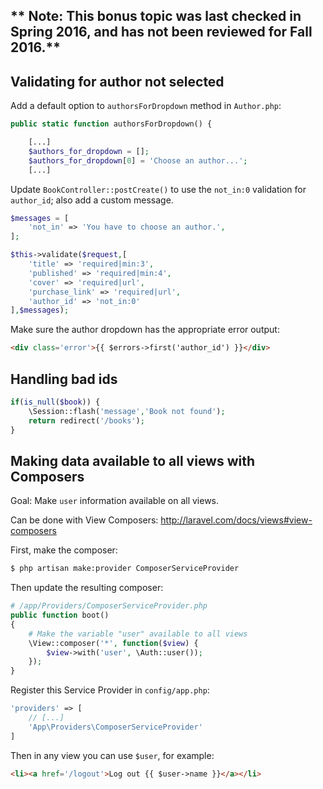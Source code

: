 ** Note: This bonus topic was last checked in Spring 2016, and has not been reviewed for Fall 2016.**
--

## Validating for author not selected

Add a default option to `authorsForDropdown` method in `Author.php`:

```php
public static function authorsForDropdown() {

    [...]
    $authors_for_dropdown = [];
    $authors_for_dropdown[0] = 'Choose an author...';
    [...]
```

Update `BookController::postCreate()` to use the `not_in:0` validation for `author_id`; also add a custom message.

```php
$messages = [
    'not_in' => 'You have to choose an author.',
];

$this->validate($request,[
    'title' => 'required|min:3',
    'published' => 'required|min:4',
    'cover' => 'required|url',
    'purchase_link' => 'required|url',
    'author_id' => 'not_in:0'
],$messages);
```

Make sure the author dropdown has the appropriate error output:

```html
<div class='error'>{{ $errors->first('author_id') }}</div>
```



## Handling bad ids
```php
if(is_null($book)) {
    \Session::flash('message','Book not found');
    return redirect('/books');
}
```



## Making data available to all views with Composers
Goal: Make `user` information available on all views.

Can be done with View Composers: <http://laravel.com/docs/views#view-composers>

First, make the composer:
```bash
$ php artisan make:provider ComposerServiceProvider
```

Then update the resulting composer:
```php
# /app/Providers/ComposerServiceProvider.php
public function boot()
{
    # Make the variable "user" available to all views
    \View::composer('*', function($view) {
        $view->with('user', \Auth::user());
    });
}
```

Register this Service Provider in `config/app.php`:
```php
'providers' => [
    // [...]
    'App\Providers\ComposerServiceProvider'
]
```

Then in any view you can use `$user`, for example:
```html
<li><a href='/logout'>Log out {{ $user->name }}</a></li>
```
